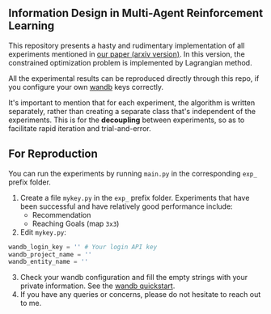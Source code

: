 ## Information Design in Multi-Agent Reinforcement Learning

This repository presents a hasty and rudimentary implementation 
of all experiments mentioned in [our paper (arxiv version)](). 
In this version, the constrained optimization problem is implemented by Lagrangian method.

All the experimental results can be reproduced directly through this repo, 
if you configure your own [wandb](https://wandb.ai) keys correctly.

It's important to mention that for each experiment, the algorithm is written separately,
rather than creating a separate class that's independent of the experiments. 
This is for the **decoupling** between experiments, 
so as to facilitate rapid iteration and trial-and-error.


## For Reproduction
You can run the experiments by running `main.py` in the corresponding `exp_` prefix folder.
1. Create a file `mykey.py` in the `exp_` prefix folder. 
Experiments that have been successful and have relatively good performance include:
    - Recommendation
    - Reaching Goals (map `3x3`)
2. Edit `mykey.py`:
```python
wandb_login_key = '' # Your login API key
wandb_project_name = ''
wandb_entity_name = ''
```
3. Check your wandb configuration and fill the empty strings with your private information. 
See the [wandb quickstart](https://docs.wandb.ai/quickstart).
4. If you have any queries or concerns, please do not hesitate to reach out to me. 